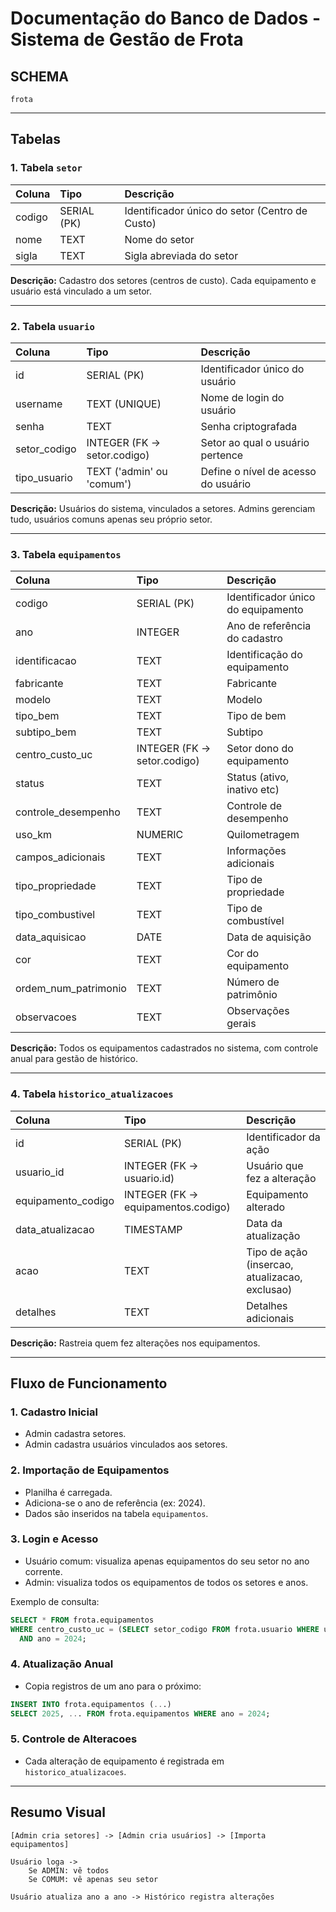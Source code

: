 # Documentação do Banco de Dados - Sistema de Gestão de Frota

## SCHEMA
`frota`

---

## Tabelas

### 1. Tabela `setor`
| Coluna  | Tipo  | Descrição |
|:--------|:------|:----------|
| codigo  | SERIAL (PK) | Identificador único do setor (Centro de Custo) |
| nome    | TEXT  | Nome do setor |
| sigla   | TEXT  | Sigla abreviada do setor |

**Descrição:**
Cadastro dos setores (centros de custo). Cada equipamento e usuário está vinculado a um setor.

---

### 2. Tabela `usuario`
| Coluna        | Tipo   | Descrição |
|:--------------|:-------|:----------|
| id            | SERIAL (PK) | Identificador único do usuário |
| username      | TEXT (UNIQUE) | Nome de login do usuário |
| senha         | TEXT | Senha criptografada |
| setor_codigo  | INTEGER (FK -> setor.codigo) | Setor ao qual o usuário pertence |
| tipo_usuario  | TEXT ('admin' ou 'comum') | Define o nível de acesso do usuário |

**Descrição:**
Usuários do sistema, vinculados a setores. Admins gerenciam tudo, usuários comuns apenas seu próprio setor.

---

### 3. Tabela `equipamentos`
| Coluna               | Tipo   | Descrição |
|:----------------------|:-------|:----------|
| codigo                | SERIAL (PK) | Identificador único do equipamento |
| ano                   | INTEGER | Ano de referência do cadastro |
| identificacao         | TEXT | Identificação do equipamento |
| fabricante            | TEXT | Fabricante |
| modelo                | TEXT | Modelo |
| tipo_bem              | TEXT | Tipo de bem |
| subtipo_bem           | TEXT | Subtipo |
| centro_custo_uc       | INTEGER (FK -> setor.codigo) | Setor dono do equipamento |
| status                | TEXT | Status (ativo, inativo etc) |
| controle_desempenho   | TEXT | Controle de desempenho |
| uso_km                | NUMERIC | Quilometragem |
| campos_adicionais     | TEXT | Informações adicionais |
| tipo_propriedade      | TEXT | Tipo de propriedade |
| tipo_combustivel      | TEXT | Tipo de combustível |
| data_aquisicao        | DATE | Data de aquisição |
| cor                   | TEXT | Cor do equipamento |
| ordem_num_patrimonio  | TEXT | Número de patrimônio |
| observacoes           | TEXT | Observações gerais |

**Descrição:**
Todos os equipamentos cadastrados no sistema, com controle anual para gestão de histórico.

---

### 4. Tabela `historico_atualizacoes`
| Coluna               | Tipo   | Descrição |
|:----------------------|:-------|:----------|
| id                    | SERIAL (PK) | Identificador da ação |
| usuario_id            | INTEGER (FK -> usuario.id) | Usuário que fez a alteração |
| equipamento_codigo    | INTEGER (FK -> equipamentos.codigo) | Equipamento alterado |
| data_atualizacao      | TIMESTAMP | Data da atualização |
| acao                  | TEXT | Tipo de ação (insercao, atualizacao, exclusao) |
| detalhes              | TEXT | Detalhes adicionais |

**Descrição:**
Rastreia quem fez alterações nos equipamentos.

---

## Fluxo de Funcionamento

### 1. Cadastro Inicial
- Admin cadastra setores.
- Admin cadastra usuários vinculados aos setores.

### 2. Importação de Equipamentos
- Planilha é carregada.
- Adiciona-se o ano de referência (ex: 2024).
- Dados são inseridos na tabela `equipamentos`.

### 3. Login e Acesso
- Usuário comum: visualiza apenas equipamentos do seu setor no ano corrente.
- Admin: visualiza todos os equipamentos de todos os setores e anos.

Exemplo de consulta:
```sql
SELECT * FROM frota.equipamentos
WHERE centro_custo_uc = (SELECT setor_codigo FROM frota.usuario WHERE username = 'usuario_logado')
  AND ano = 2024;
```

### 4. Atualização Anual
- Copia registros de um ano para o próximo:

```sql
INSERT INTO frota.equipamentos (...)
SELECT 2025, ... FROM frota.equipamentos WHERE ano = 2024;
```

### 5. Controle de Alteracoes
- Cada alteração de equipamento é registrada em `historico_atualizacoes`.

---

## Resumo Visual

```text
[Admin cria setores] -> [Admin cria usuários] -> [Importa equipamentos]

Usuário loga ->
    Se ADMIN: vê todos
    Se COMUM: vê apenas seu setor

Usuário atualiza ano a ano -> Histórico registra alterações
```

